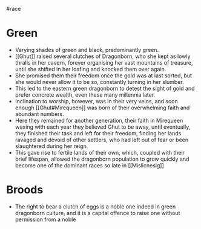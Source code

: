 #race
# Green
* Varying shades of green and black, predominantly green.
* [[Ghut]] raised several clutches of Dragonborn, who she kept as lowly thralls in her cavern, forever organising her vast mountains of treasure, until she shifted in her loafing and knocked them over again.
* She promised them their freedom once the gold was at last sorted, but she would never allow it to be so, constantly turning in her slumber.
* This led to the eastern green dragonborn to detest the sight of gold and prefer concrete wealth, even these many millennia later.
* Inclination to worship, however, was in their very veins, and soon enough [[Ghut#Mirequeen]] was born of their overwhelming faith and abundant numbers.
* Here they remained for another generation, their faith in Mirequeen waxing with each year they believed Ghut to be away, until eventually, they finished their task and left for their freedom, finding her lands ravaged and devoid of other settlers, who had left out of fear or been slaughtered during her reign.
* This gave rise to fertile lands of their own, which, coupled with their brief lifespan, allowed the dragonborn population to grow quickly and become one of the dominant races so late in [[Mislicnesig]]
# Broods
* The right to bear a clutch of eggs is a noble one indeed in green dragonborn culture, and it is a capital offence to raise one without permission from a noble